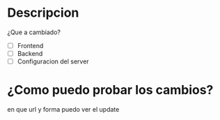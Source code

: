 # Descripcion
¿Que a cambiado?

- [ ] Frontend
- [ ] Backend
- [ ] Configuracion del server

# ¿Como puedo probar los cambios?
en que url y forma puedo ver el update
